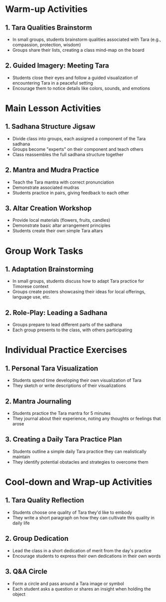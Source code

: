# Warm-up Activities

## 1. Tara Qualities Brainstorm
- In small groups, students brainstorm qualities associated with Tara (e.g., compassion, protection, wisdom)
- Groups share their lists, creating a class mind-map on the board

## 2. Guided Imagery: Meeting Tara
- Students close their eyes and follow a guided visualization of encountering Tara in a peaceful setting
- Encourage them to notice details like colors, sounds, and emotions

# Main Lesson Activities

## 1. Sadhana Structure Jigsaw
- Divide class into groups, each assigned a component of the Tara sadhana
- Groups become "experts" on their component and teach others
- Class reassembles the full sadhana structure together

## 2. Mantra and Mudra Practice
- Teach the Tara mantra with correct pronunciation
- Demonstrate associated mudras
- Students practice in pairs, giving feedback to each other

## 3. Altar Creation Workshop
- Provide local materials (flowers, fruits, candles)
- Demonstrate basic altar arrangement principles
- Students create their own simple Tara altars

# Group Work Tasks

## 1. Adaptation Brainstorming
- In small groups, students discuss how to adapt Tara practice for Timorese context
- Groups create posters showcasing their ideas for local offerings, language use, etc.

## 2. Role-Play: Leading a Sadhana
- Groups prepare to lead different parts of the sadhana
- Each group presents to the class, with others participating

# Individual Practice Exercises

## 1. Personal Tara Visualization
- Students spend time developing their own visualization of Tara
- They sketch or write descriptions of their visualizations

## 2. Mantra Journaling
- Students practice the Tara mantra for 5 minutes
- They journal about their experience, noting any thoughts or feelings that arose

## 3. Creating a Daily Tara Practice Plan
- Students outline a simple daily Tara practice they can realistically maintain
- They identify potential obstacles and strategies to overcome them

# Cool-down and Wrap-up Activities

## 1. Tara Quality Reflection
- Students choose one quality of Tara they'd like to embody
- They write a short paragraph on how they can cultivate this quality in daily life

## 2. Group Dedication
- Lead the class in a short dedication of merit from the day's practice
- Encourage students to express their own dedications in their own words

## 3. Q&A Circle
- Form a circle and pass around a Tara image or symbol
- Each student asks a question or shares an insight when holding the object